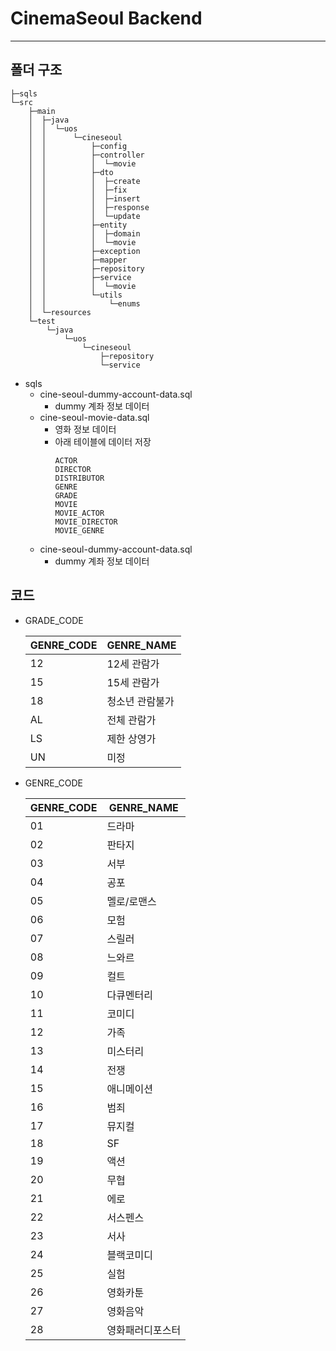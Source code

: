 # CinemaSeoul Backend

---
## 폴더 구조
```
├─sqls
└─src
    ├─main
    │  ├─java
    │  │  └─uos
    │  │      └─cineseoul
    │  │          ├─config
    │  │          ├─controller
    │  │          │  └─movie
    │  │          ├─dto
    │  │          │  ├─create
    │  │          │  ├─fix
    │  │          │  ├─insert
    │  │          │  ├─response
    │  │          │  └─update
    │  │          ├─entity
    │  │          │  ├─domain
    │  │          │  └─movie
    │  │          ├─exception
    │  │          ├─mapper
    │  │          ├─repository
    │  │          ├─service
    │  │          │  └─movie
    │  │          └─utils
    │  │              └─enums
    │  └─resources
    └─test
        └─java
            └─uos
                └─cineseoul
                    ├─repository
                    └─service

```
+ sqls
  + cine-seoul-dummy-account-data.sql
    + dummy 계좌 정보 데이터
  + cine-seoul-movie-data.sql
    + 영화 정보 데이터
    + 아래 테이블에 데이터 저장
      ```
      ACTOR
      DIRECTOR
      DISTRIBUTOR
      GENRE
      GRADE
      MOVIE
      MOVIE_ACTOR
      MOVIE_DIRECTOR
      MOVIE_GENRE
      ```
  + cine-seoul-dummy-account-data.sql
    + dummy 계좌 정보 데이터
    
## 코드
+ GRADE_CODE

  | GENRE_CODE | GENRE_NAME |
  |------------|------------|
  | 12	        | 12세 관람가    |
  | 15	        | 15세 관람가    |
  | 18	        | 청소년 관람불가   |
  | AL	        | 전체 관람가     |
  | LS	        | 제한 상영가     |
  | UN	        | 미정         |

+ GENRE_CODE

  |GENRE_CODE| GENRE_NAME |
  |---|------------|
  |01	|드라마|
  |02	|판타지|
  |03	|서부|
  |04	|공포|
  |05	|멜로/로맨스|
  |06	|모험|
  |07	|스릴러|
  |08	|느와르|
  |09	|컬트|
  |10	|다큐멘터리|
  |11	|코미디|
  |12	|가족|
  |13	|미스터리|
  |14	|전쟁|
  |15	|애니메이션|
  |16	|범죄|
  |17	|뮤지컬|
  |18	|SF|
  |19	|액션|
  |20	|무협|
  |21	|에로|
  |22	|서스펜스|
  |23	|서사|
  |24	|블랙코미디|
  |25	|실험|
  |26	|영화카툰|
  |27	|영화음악|
  |28	|영화패러디포스터|
